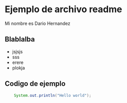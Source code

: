 # Ejemplo de archivo readme

Mi nombre es Dario Hernandez

## Blablalba

- jsjsjs
- sss
- erere
- plokja


## Codigo de ejemplo
```java
    System.out.println("Hello world");
```